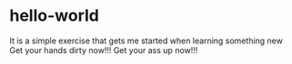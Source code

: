 # hello-world
It is a simple exercise that gets me started when learning something new
Get your hands dirty now!!!
Get your ass up now!!!
